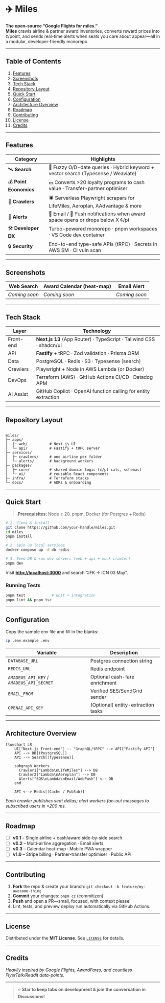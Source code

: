 # ✈️ Miles

**The open-source “Google Flights for miles.”**  
**Miles** crawls airline & partner award inventories, converts reward prices into ¢/point, and sends real-time alerts when seats you care about appear—all in a modular, developer-friendly monorepo.

---

## Table of Contents
1. [Features](#features)
2. [Screenshots](#screenshots)
3. [Tech Stack](#tech-stack)
4. [Repository Layout](#repository-layout)
5. [Quick Start](#quick-start)
6. [Configuration](#configuration)
7. [Architecture Overview](#architecture-overview)
8. [Roadmap](#roadmap)
9. [Contributing](#contributing)
10. [License](#license)
11. [Credits](#credits)

---

## Features

| Category | Highlights |
| -------- | ---------- |
| 🛰 **Search** | 🔎 Fuzzy O/D-date queries · Hybrid keyword + vector search (Typesense / Weaviate) |
| 💰 **Point Economics** | 💵 Converts &gt;20 loyalty programs to cash value · Transfer-partner optimiser |
| 📡 **Crawlers** | 🕷 Serverless Playwright scrapers for LifeMiles, Aeroplan, AAdvantage & more |
| 🔔 **Alerts** | 📧 Email / 📱 Push notifications when award space opens or drops below X ¢/pt |
| 🛠 **Developer DX** | Turbo-powered monorepo · pnpm workspaces · VS Code dev container |
| 🔒 **Security** | End-to-end type-safe APIs (tRPC) · Secrets in AWS SM · CI vuln scan |

---

## Screenshots

| Web Search | Award Calendar (heat-map) | Email Alert |
| ---------- | ------------------------- | ----------- |
| *Coming soon* | *Coming soon* | *Coming soon* |

---

## Tech Stack

| Layer | Technology |
| ----- | ---------- |
| Front-end | **Next.js 13** (App Router) · TypeScript · Tailwind CSS · shadcn/ui |
| API | **Fastify** + tRPC · Zod validation · Prisma ORM |
| Data | PostgreSQL · Redis · S3 · Typesense (search) |
| Crawlers | Playwright + Node in AWS Lambda (or Docker) |
| DevOps | Terraform (AWS) · GitHub Actions CI/CD · Datadog APM |
| AI Assist | GitHub Copilot · OpenAI function calling for entity extraction |

---

## Repository Layout

```

miles/
├─ apps/
│  ├─ web/          # Next.js UI
│  └─ api/          # Fastify + tRPC server
├─ services/
│  ├─ crawlers/     # one airline per folder
│  └─ alerts/       # background workers
├─ packages/
│  ├─ core/         # shared domain logic (¢/pt calc, schemas)
│  └─ ui/           # reusable React components
├─ infra/           # Terraform stacks
└─ docs/            # ADRs & onboarding

````

---

## Quick Start

> **Prerequisites:** Node ≥ 20, pnpm, Docker (for Postgres + Redis)

```bash
# 1. Clone & install
git clone https://github.com/your-handle/miles.git
cd miles
pnpm install

# 2. Spin up local services
docker compose up -d db redis

# 3. Seed DB & run dev servers (web + api + mock crawler)
pnpm dev
````

Visit **[http://localhost:3000](http://localhost:3000)** and search “JFK → ICN 03 May”.

### Running Tests

```bash
pnpm test            # unit + integration
pnpm lint && pnpm tsc
```

---

## Configuration

Copy the sample env file and fill in the blanks:

```bash
cp .env.example .env
```

| Variable                                 | Description                        |
| ---------------------------------------- | ---------------------------------- |
| `DATABASE_URL`                           | Postgres connection string         |
| `REDIS_URL`                              | Redis endpoint                     |
| `AMADEUS_API_KEY` / `AMADEUS_API_SECRET` | Optional cash-fare enrichment      |
| `EMAIL_FROM`                             | Verified SES/SendGrid sender       |
| `OPENAI_API_KEY`                         | (Optional) entity-extraction tasks |

---

## Architecture Overview

```mermaid
flowchart LR
    UI["Next.js Front-end"] -- "GraphQL/tRPC" --> API["Fastify API"]
    API --> DB[(PostgreSQL)]
    API --> Search[(Typesense)]
    
    subgraph Workers
      Crawler1["Lambda\nLifeMiles"] --> DB
      Crawler2["Lambda\nAeroplan"] --> DB
      Alerts["SQS\nLambda\nEmail/WebPush"] <-- DB
    end
    
    API <--> Redis[(Cache / PubSub)]
```

*Each crawler publishes seat deltas; alert workers fan-out messages to subscribed users in <200 ms.*

---

## Roadmap

* [ ] **v0.1** – Single airline + cash/award side-by-side search
* [ ] **v0.2** – Multi-airline aggregation · Email alerts
* [ ] **v0.3** – Calendar heat-map · Mobile PWA wrapper
* [ ] **v1.0** – Stripe billing · Partner-transfer optimiser · Public API

---

## Contributing

1. **Fork** the repo & create your branch: `git checkout -b feature/my-awesome-thing`
2. **Commit** your changes: `pnpm cz` (commitizen)
3. **Push** and open a PR—small, focused, with context please!
4. Lint, tests, and preview deploy run automatically via GitHub Actions.

---

## License

Distributed under the **MIT License**. See [`LICENSE`](LICENSE) for details.

---

## Credits

*Heavily inspired by Google Flights, AwardFares, and countless FlyerTalk/Reddit data-points.*

---

> ⭐ **Star to keep tabs on development & join the conversation in Discussions!**

